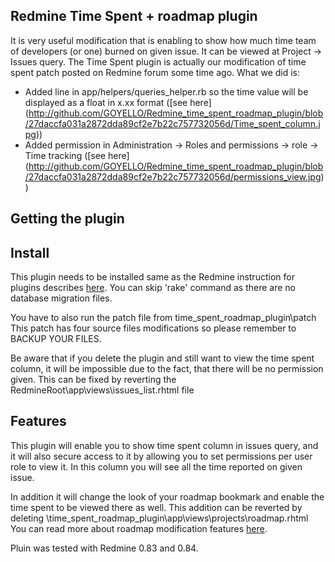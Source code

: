 ## Redmine Time Spent + roadmap plugin

It is very useful modification that is enabling to show how much time team of developers (or one) burned on given issue. It can be viewed at Project -> Issues   query.
The Time Spent plugin is actually our modification of time spent patch posted on Redmine forum some time ago. What we did is:
 
 * Added line in app/helpers/queries_helper.rb so the time value will be displayed as a float in x.xx format ([see here] (http://github.com/GOYELLO/Redmine_time_spent_roadmap_plugin/blob/27daccfa031a2872dda89cf2e7b22c757732056d/Time_spent_column.jpg))
 * Added permission in Administration -> Roles and permissions -> role -> Time tracking  ([see here] (http://github.com/GOYELLO/Redmine_time_spent_roadmap_plugin/blob/27daccfa031a2872dda89cf2e7b22c757732056d/permissions_view.jpg))


## Getting the plugin 

## Install

This plugin needs to be installed same as the Redmine instruction for plugins describes [here](http://www.redmine.org/wiki/1/Plugins). 
You can skip 'rake' command as there are no database migration files.

You have to also run the patch file from   time_spent_roadmap_plugin\patch   
This patch has four source files modifications so please remember to BACKUP YOUR FILES.

Be aware that if you delete the plugin and still want to view the time spent column, it will be impossible due to the fact, that there will be no permission given.
This can be fixed by reverting the   RedmineRoot\app\views\issues\_list.rhtml  file

## Features

This plugin will enable you to show time spent column in issues query, and it will also secure access to it by allowing you to set permissions per user role to view it. In this column you will see all the time reported on given issue. 

In addition it will change the look of your roadmap bookmark and enable the time spent to be viewed there as well. This addition can be reverted by deleting   \time_spent_roadmap_plugin\app\views\projects\roadmap.rhtml
You can read more about roadmap modification features [here](http://github.com/GOYELLO/roadmap-upgrade/tree/master).

Pluin was tested with Redmine 0.83 and 0.84.


